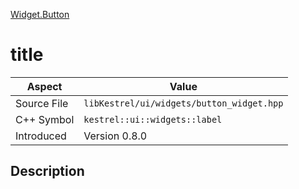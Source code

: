 [Widget.Button](index.md)
# title
| Aspect | Value |
| --- | --- |
| Source File | `libKestrel/ui/widgets/button_widget.hpp` |
| C++ Symbol | `kestrel::ui::widgets::label` |
| Introduced | Version 0.8.0 |
## Description
